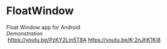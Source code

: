 # FloatWindow
Float Window app for Android\
*Demonstration*\
  https://youtu.be/PzKY2Lm5T8A
  https://youtu.be/K-2nJhK1Ki8
